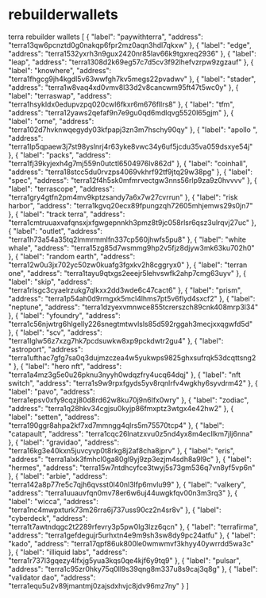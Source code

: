 # rebuilderwallets
terra rebuilder wallets 
[
  {
    "label": "paywithterra",
    "address": "terra13qw6pcnztd0g0nakqp6fpr2mz0aqn3hdl7qkxw"
  },
  {
    "label": "edge",
    "address": "terra1532yxrh3n9gux2420nr85lav66k9tgxreq2936"
  },
  {
    "label": "leap",
    "address": "terra1308d2k69eg57c7d5cv3f92lhefvzrpw9zgzauf"
  },
  {
    "label": "knowhere",
    "address": "terra1fhgcg9jh4kgdl5v63wwfgh7kv5megs22pvadwv"
  },
  {
    "label": "stader",
    "address": "terra1w8vaq4xd0vmv8l33d2v8cancwm95ft47t5wc0y"
  },
  {
    "label": "terraswap",
    "address": "terra1hsykldx0edupvzpq020cwl6fkxr6m676fllrs8"
  },
  { "label": "tfm", "address": "terra12yaws2qefaf9n7e9gu0qd6mdlqvg5520l65gjm" },
  {
    "label": "orne",
    "address": "terra102d7hvknwqegydy03kfpapj3zn3m7hschy90qy"
  },
  {
    "label": "apollo ",
    "address": "terra1lp5qpaew3j7st98yslnrj4r63yke8vwc34y6uf5jcdu35va059dsxye54j"
  },
  {
    "label": "packs",
    "address": "terra1fj39kyjexh4g7mj559n0utctl6504976lv862d"
  },
  {
    "label": "coinhall",
    "address": "terra18stcc5du0rvzps4069vkhrf92tf9jtq29w38pg"
  },
  {
    "label": "spec",
    "address": "terra12f4h5sk0mfmrvectgw3nns56rlp9za9z0hvvvv"
  },
  {
    "label": "terrascope",
    "address": "terra1gry4gtfn2pm4mv9kptzsandy7a6x7w27cvrrun"
  },
  {
    "label": "risk harbor",
    "address": "terra1kgvq20ecx89fpungzqh72605mhjemws29s0jn7"
  },
  {
    "label": "track terra",
    "address": "terra1cmtruuaxvafqnsxjxfgwgepnnkh3pmz8t9jc058rlsr6qsz3ulrqvj27uc"
  },
  {
    "label": "outlet",
    "address": "terra1h73a54a35tq2lmmrmmlfn337cp560jhwfs5pu8"
  },
  {
    "label": "white whale",
    "address": "terra15zg85d7wsmmg9hp2v5fjz8djyw3mk63ku702h0"
  },
  {
    "label": "random earth",
    "address": "terra12w0u3jx702yc50zw0kuafg3fgxkv2h8cggryx0"
  },
  {
    "label": "terran one",
    "address": "terra1tayu9qtxgs2eeejr5lehvswfk2ahp7cmg63uyv"
  },
  {
    "label": "skip",
    "address": "terra1rlsgc3cyaelrzukg7qlkxx2dd3wde6c47cact6"
  },
  {
    "label": "prism",
    "address": "terra1p54ah0d9rmgxk5mcl4lhms7pt5v6flyd4sxcf2"
  },
  {
    "label": "neptune",
    "address": "terra1dzyexvmnwce855tcrerszch89cnk408mrp3l34"
  },
  {
    "label": "yfoundry",
    "address": "terra1c56njwtrg6hlgelly226snegtmtwvlsls85d592rggah3mecjxxqgwfd5d"
  },
  { "label": "scv", "address": "terra1lglw56z7xzg7hk7pcdsuwkw8xp9pckdwtr2gu4" },
  {
    "label": "astroport",
    "address": "terra1ufthac7gfg7sa0q3dujmzczea4w5yukwps9825ghxsufrqk53dcqttsng2"
  },
  {
    "label": "hero nft",
    "address": "terra1a4mz3g5e0u26pknu3nyyh0wdqzfry4ucq64dqj"
  },
  {
    "label": "nft switch",
    "address": "terra1s9w9rpxfgyds5yv8rqnlrfv4wgkhy6syvdrm42"
  },
  {
    "label": "pavo",
    "address": "terra1epsv0xfy9cqzj80d8rd62w8ku70j9n6lfx0wry"
  },
  {
    "label": "zodiac",
    "address": "terra1q28hkv34cgjsu0kyjp86fmxptz3wtgx4e42hw2"
  },
  {
    "label": "setten",
    "address": "terra190ggr8ahpa2kf7xd7mmngg4qlrs5m75570tcp4"
  },
  {
    "label": "catapault",
    "address": "terra1cqc26lnatzxvu0z5nd4yx8m4ecllkm7jlj6nna"
  },
  {
    "label": "gravidao",
    "address": "terra16kg3e40kxn5juvcyvp0t8rkg8j2af8cha8jprv"
  },
  {
    "label": "eris",
    "address": "terra1alxk3fmhcl0ga80gl9yj9zp3ezjm4sdh8a9l9c"
  },
  {
    "label": "hermes",
    "address": "terra15w7ntdhcyfce3twyj5s73gm536q7vn8yf5vp6n"
  },
  {
    "label": "arbie",
    "address": "terra142a8p77re5c7qjh6qvsst0l40nl3lfp6mvlu99"
  },
  {
    "label": "valkery",
    "address": "terra1uuauvfqn0mv78er6w6uj44uwgkfqv00n3m3rq3"
  },
  {
    "label": "wicca",
    "address": "terra1nc4mwpxturk73m26rra6j737uss90cz2n4sr8v"
  },
  {
    "label": "cyberdeck",
    "address": "terra1t7awtndqgc2t2289rfevry3p5pw0lg3lzz6qcn"
  },
  {
    "label": "terrafirma",
    "address": "terra1gefdegujr5urhxtn4e9m9sh3sw8dy9pc24atfu"
  },
  {
    "label": "kado",
    "address": "terra17qpf86uk800le0wmwmvf3khyy40ywrrdd5wa3c"
  },
  {
    "label": "illiquid labs",
    "address": "terra1r737l3gqezy4lfxjg5yua3kqs0qe4kjf6y9tq9"
  },
  {
    "label": "pulsar",
    "address": "terra1c95zr0hky75q0ll9s39qng8m337u8s9caj3q8g"
  },
  {
    "label": "validator dao",
    "address": "terra1equ5u2v89jmantmj0zajsdxhvjc8jdv96mz7ny"
  }
]
